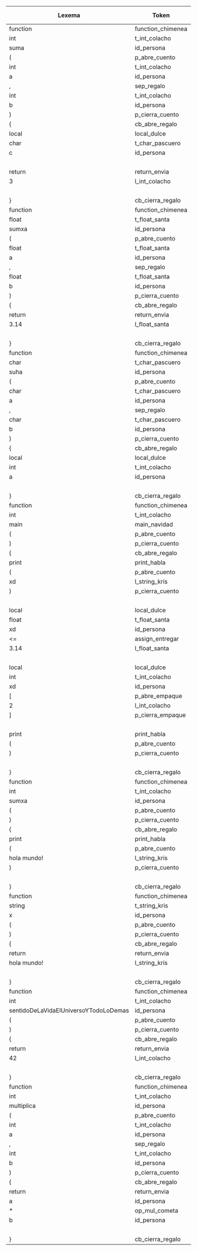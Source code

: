| Lexema                                | Token             | Codigo de Token | Linea | Columna |
| ------------------------------------- | ----------------- | --------------- | ----- | ------- |
| function                              | function_chimenea | 53              | 0     | 0       |
| int                                   | t_int_colacho     | 20              | 0     | 9       |
| suma                                  | id_persona        | 19              | 0     | 13      |
| (                                     | p_abre_cuento     | 32              | 0     | 17      |
| int                                   | t_int_colacho     | 20              | 0     | 18      |
| a                                     | id_persona        | 19              | 0     | 22      |
| ,                                     | sep_regalo        | 50              | 0     | 23      |
| int                                   | t_int_colacho     | 20              | 0     | 25      |
| b                                     | id_persona        | 19              | 0     | 29      |
| )                                     | p_cierra_cuento   | 33              | 0     | 30      |
| {                                     | cb_abre_regalo    | 36              | 0     | 32      |
| local                                 | local_dulce       | 54              | 1     | 4       |
| char                                  | t_char_pascuero   | 23              | 1     | 10      |
| c                                     | id_persona        | 19              | 1     | 15      |
| |                                     | fin_regalo        | 48              | 1     | 16      |
| return                                | return_envia      | 44              | 2     | 4       |
| 3                                     | l_int_colacho     | 26              | 2     | 11      |
| |                                     | fin_regalo        | 48              | 2     | 12      |
| }                                     | cb_cierra_regalo  | 37              | 3     | 0       |
| function                              | function_chimenea | 53              | 5     | 0       |
| float                                 | t_float_santa     | 21              | 5     | 9       |
| sumxa                                 | id_persona        | 19              | 5     | 15      |
| (                                     | p_abre_cuento     | 32              | 5     | 20      |
| float                                 | t_float_santa     | 21              | 5     | 21      |
| a                                     | id_persona        | 19              | 5     | 27      |
| ,                                     | sep_regalo        | 50              | 5     | 28      |
| float                                 | t_float_santa     | 21              | 5     | 30      |
| b                                     | id_persona        | 19              | 5     | 36      |
| )                                     | p_cierra_cuento   | 33              | 5     | 37      |
| {                                     | cb_abre_regalo    | 36              | 5     | 39      |
| return                                | return_envia      | 44              | 6     | 4       |
| 3.14                                  | l_float_santa     | 27              | 6     | 11      |
| |                                     | fin_regalo        | 48              | 6     | 15      |
| }                                     | cb_cierra_regalo  | 37              | 7     | 0       |
| function                              | function_chimenea | 53              | 9     | 0       |
| char                                  | t_char_pascuero   | 23              | 9     | 9       |
| suha                                  | id_persona        | 19              | 9     | 14      |
| (                                     | p_abre_cuento     | 32              | 9     | 18      |
| char                                  | t_char_pascuero   | 23              | 9     | 19      |
| a                                     | id_persona        | 19              | 9     | 24      |
| ,                                     | sep_regalo        | 50              | 9     | 25      |
| char                                  | t_char_pascuero   | 23              | 9     | 27      |
| b                                     | id_persona        | 19              | 9     | 32      |
| )                                     | p_cierra_cuento   | 33              | 9     | 33      |
| {                                     | cb_abre_regalo    | 36              | 9     | 35      |
| local                                 | local_dulce       | 54              | 10    | 4       |
| int                                   | t_int_colacho     | 20              | 10    | 10      |
| a                                     | id_persona        | 19              | 10    | 14      |
| |                                     | fin_regalo        | 48              | 10    | 15      |
| }                                     | cb_cierra_regalo  | 37              | 12    | 0       |
| function                              | function_chimenea | 53              | 14    | 0       |
| int                                   | t_int_colacho     | 20              | 14    | 9       |
| main                                  | main_navidad      | 51              | 14    | 13      |
| (                                     | p_abre_cuento     | 32              | 14    | 17      |
| )                                     | p_cierra_cuento   | 33              | 14    | 18      |
| {                                     | cb_abre_regalo    | 36              | 14    | 20      |
| print                                 | print_habla       | 46              | 16    | 4       |
| (                                     | p_abre_cuento     | 32              | 16    | 9       |
| xd                                    | l_string_kris     | 31              | 16    | 13      |
| )                                     | p_cierra_cuento   | 33              | 16    | 14      |
| |                                     | fin_regalo        | 48              | 16    | 15      |
| local                                 | local_dulce       | 54              | 17    | 4       |
| float                                 | t_float_santa     | 21              | 17    | 10      |
| xd                                    | id_persona        | 19              | 17    | 16      |
| <=                                    | assign_entregar   | 49              | 17    | 19      |
| 3.14                                  | l_float_santa     | 27              | 17    | 22      |
| |                                     | fin_regalo        | 48              | 17    | 26      |
| local                                 | local_dulce       | 54              | 18    | 4       |
| int                                   | t_int_colacho     | 20              | 18    | 10      |
| xd                                    | id_persona        | 19              | 18    | 14      |
| [                                     | p_abre_empaque    | 34              | 18    | 16      |
| 2                                     | l_int_colacho     | 26              | 18    | 17      |
| ]                                     | p_cierra_empaque  | 35              | 18    | 18      |
| |                                     | fin_regalo        | 48              | 18    | 19      |
| print                                 | print_habla       | 46              | 20    | 4       |
| (                                     | p_abre_cuento     | 32              | 20    | 9       |
| )                                     | p_cierra_cuento   | 33              | 20    | 10      |
| |                                     | fin_regalo        | 48              | 20    | 11      |
| }                                     | cb_cierra_regalo  | 37              | 21    | 0       |
| function                              | function_chimenea | 53              | 25    | 0       |
| int                                   | t_int_colacho     | 20              | 25    | 9       |
| sumxa                                 | id_persona        | 19              | 25    | 13      |
| (                                     | p_abre_cuento     | 32              | 25    | 18      |
| )                                     | p_cierra_cuento   | 33              | 25    | 19      |
| {                                     | cb_abre_regalo    | 36              | 25    | 21      |
| print                                 | print_habla       | 46              | 26    | 4       |
| (                                     | p_abre_cuento     | 32              | 26    | 9       |
| hola mundo!                           | l_string_kris     | 31              | 26    | 22      |
| )                                     | p_cierra_cuento   | 33              | 26    | 23      |
| |                                     | fin_regalo        | 48              | 26    | 24      |
| }                                     | cb_cierra_regalo  | 37              | 27    | 0       |
| function                              | function_chimenea | 53              | 32    | 0       |
| string                                | t_string_kris     | 24              | 32    | 9       |
| x                                     | id_persona        | 19              | 32    | 16      |
| (                                     | p_abre_cuento     | 32              | 32    | 17      |
| )                                     | p_cierra_cuento   | 33              | 32    | 18      |
| {                                     | cb_abre_regalo    | 36              | 32    | 20      |
| return                                | return_envia      | 44              | 33    | 4       |
| hola mundo!                           | l_string_kris     | 31              | 33    | 23      |
| |                                     | fin_regalo        | 48              | 33    | 24      |
| }                                     | cb_cierra_regalo  | 37              | 34    | 0       |
| function                              | function_chimenea | 53              | 36    | 0       |
| int                                   | t_int_colacho     | 20              | 36    | 9       |
| sentidoDeLaVidaElUniversoYTodoLoDemas | id_persona        | 19              | 36    | 13      |
| (                                     | p_abre_cuento     | 32              | 36    | 50      |
| )                                     | p_cierra_cuento   | 33              | 36    | 51      |
| {                                     | cb_abre_regalo    | 36              | 36    | 53      |
| return                                | return_envia      | 44              | 37    | 4       |
| 42                                    | l_int_colacho     | 26              | 37    | 11      |
| |                                     | fin_regalo        | 48              | 37    | 13      |
| }                                     | cb_cierra_regalo  | 37              | 38    | 0       |
| function                              | function_chimenea | 53              | 40    | 0       |
| int                                   | t_int_colacho     | 20              | 40    | 9       |
| multiplica                            | id_persona        | 19              | 40    | 13      |
| (                                     | p_abre_cuento     | 32              | 40    | 23      |
| int                                   | t_int_colacho     | 20              | 40    | 24      |
| a                                     | id_persona        | 19              | 40    | 28      |
| ,                                     | sep_regalo        | 50              | 40    | 29      |
| int                                   | t_int_colacho     | 20              | 40    | 31      |
| b                                     | id_persona        | 19              | 40    | 35      |
| )                                     | p_cierra_cuento   | 33              | 40    | 36      |
| {                                     | cb_abre_regalo    | 36              | 40    | 38      |
| return                                | return_envia      | 44              | 41    | 4       |
| a                                     | id_persona        | 19              | 41    | 11      |
| *                                     | op_mul_cometa     | 5               | 41    | 13      |
| b                                     | id_persona        | 19              | 41    | 15      |
| |                                     | fin_regalo        | 48              | 41    | 16      |
| }                                     | cb_cierra_regalo  | 37              | 42    | 0       |
